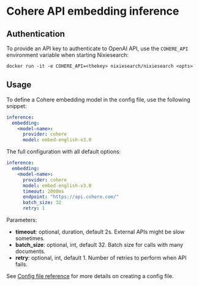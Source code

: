 # Cohere API embedding inference


## Authentication

To provide an API key to authenticate to OpenAI API, use the `COHERE_API` environment variable when starting Nixiesearch:

```shell
docker run -it -e COHERE_API=<thekey> nixiesearch/nixiesearch <opts>
```

## Usage

To define a Cohere embedding model in the config file, use the following snippet:

```yaml
inference:
  embedding:
    <model-name>:
      provider: cohere
      model: embed-english-v3.0
```

The full configuration with all default options:

```yaml
inference:
  embedding:
    <model-name>:
      provider: cohere
      model: embed-english-v3.0
      timeout: 2000ms
      endpoint: "https://api.cohere.com/"
      batch_size: 32
      retry: 1
```

Parameters:

* **timeout**: optional, duration, default 2s. External APIs might be slow sometimes.
* **batch_size**: optional, int, default 32. Batch size for calls with many documents.
* **retry**: optional, int, default 1. Number of retries to perform when API fails.

See [Config file reference](../../../reference/config.md) for more details on creating a config file. 